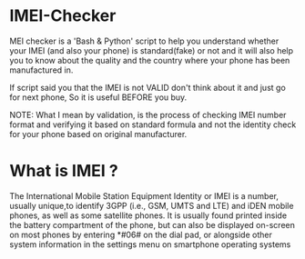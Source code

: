 # IMEI-Checker

MEI checker is a 'Bash & Python' script to help you understand whether your IMEI (and also your phone) is standard(fake) or not and it will also help you to know about the quality and the country 
where your phone has been manufactured in.

If script said you that the IMEI is not VALID don't think about it and just go for next phone, So it is useful BEFORE you buy.

NOTE: 
What I mean by validation, is the process of checking IMEI number format and verifying it based on standard formula and not the identity check for your phone based on original manufacturer. 

# What is IMEI ? 
The International Mobile Station Equipment Identity or IMEI is a number, usually unique,to identify 3GPP (i.e., GSM, UMTS and LTE) and iDEN mobile phones, as well as some satellite phones. 
It is usually found printed inside the battery compartment of the phone, but can also be displayed on-screen on most phones by entering *#06# on the dial pad, or alongside other system information in 
the settings menu on smartphone operating systems